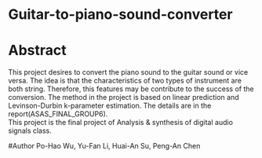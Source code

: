 # Guitar-to-piano-sound-converter

# Abstract
This project desires to convert the piano sound to the guitar sound or vice versa. The idea is that the characteristics of two types of instrument are both string. Therefore, this features may be contribute to the success of the conversion. The method in the project is based on linear prediction and Levinson-Durbin k-parameter estimation. The details are in the report(ASAS_FINAL_GROUP6).\
This project is the final project of Analysis & synthesis of digital audio signals class. 

#Author
Po-Hao Wu, Yu-Fan Li, Huai-An Su, Peng-An Chen
